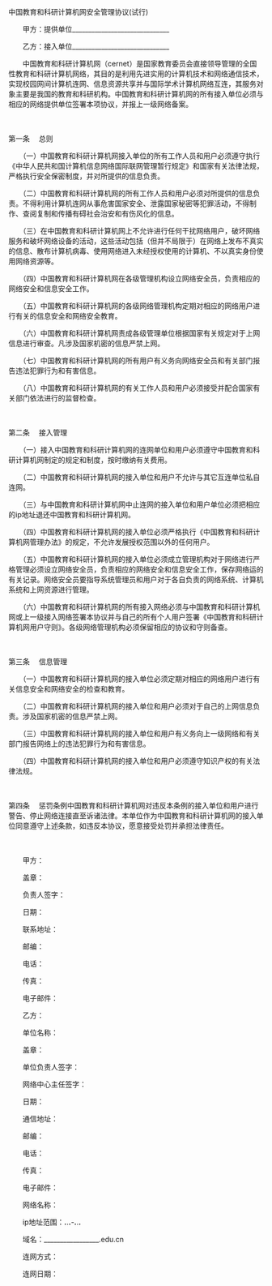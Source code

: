 



中国教育和科研计算机网安全管理协议(试行)



 

　　甲方：提供单位______________________________　　

　　乙方：接入单位______________________________　　

　　中国教育和科研计算机网（cernet）是国家教育委员会直接领导管理的全国性教育和科研计算机网络，其目的是利用先进实用的计算机技术和网络通信技术，实现校园网间计算机连网、信息资源共享并与国际学术计算机网络互连，其服务对象主要是我国的教育和科研机构。中国教育和科研计算机网的所有接入单位必须与相应的网络提供单位签署本项协议，并报上一级网络备案。

　　

第一条
　总则　　

　　（一）中国教育和科研计算机网接入单位的所有工作人员和用户必须遵守执行《中华人民共和国计算机信息网络国际联网管理暂行规定》和国家有关法律法规，严格执行安全保密制度，并对所提供的信息负责。　　

　　（二）中国教育和科研计算机网的所有工作人员和用户必须对所提供的信息负责。不得利用计算机连网从事危害国家安全、泄露国家秘密等犯罪活动，不得制作、查阅复制和传播有碍社会治安和有伤风化的信息。　　

　　（三）在中国教育和科研计算机网上不允许进行任何干扰网络用户，破坏网络服务和破坏网络设备的活动，这些活动包括（但并不局限于）在网络上发布不真实的信息、散布计算机病毒、使用网络进入未经授权使用的计算机、不以真实身份使用网络资源等。　　

　　（四）中国教育和科研计算机网在各级管理机构设立网络安全员，负责相应的网络安全和信息安全工作。　　

　　（五）中国教育和科研计算机网的各级网络管理机构定期对相应的网络用户进行有关的信息安全和网络安全教育。　　

　　（六）中国教育和科研计算机网责成各级管理单位根据国家有关规定对于上网信息进行审查。凡涉及国家机密的信息严禁上网。　　

　　（七）中国教育和科研计算机网的所有用户有义务向网络安全员和有关部门报告违法犯罪行为和有害信息。　　

　　（八）中国教育和科研计算机网的有关工作人员和用户必须接受并配合国家有关部门依法进行的监督检查。

　　

第二条
　接入管理　　

　　（一）接入中国教育和科研计算机网的连网单位和用户必须遵守中国教育和科研计算机网制定的规定和制度，按时缴纳有关费用。　　

　　（二）中国教育和科研计算机网的接入单位和用户不允许与其它互连单位私自连网。　　

　　（三）与中国教育和科研计算机网中止连网的接入单位和用户单位必须把相应的ip地址退还中国教育和科研计算机网。　　

　　（四）中国教育和科研计算机网的接入单位必须严格执行《中国教育和科研计算机网管理办法》的规定，不允许发展授权范围以外的任何用户。　　

　　（五）中国教育和科研计算机网的接入单位必须成立管理机构对于网络进行严格管理必须设立网络安全员，负责相应的网络安全和信息安全工作，保存网络运的有关记录。网络安全员要指导系统管理员和用户对于各自负责的网络系统、计算机系统和上网资源进行管理。　　

　　（六）中国教育和科研计算机网的所有接入网络必须与中国教育和科研计算机网或上一级接入网络签署本协议并与自己的所有个人用户签署《中国教育和科研计算机网用户守则》。各级网络管理机构必须保留相应的协议和守则备查。

　　

第三条
　信息管理　　

　　（一）中国教育和科研计算机网的接入单位必须定期对相应的网络用户进行有关信息安全和网络安全的检查和教育。　　

　　（二）中国教育和科研计算机网的接入单位和用户必须对于自己的上网信息负责。涉及国家机密的信息严禁上网。　　

　　（三）中国教育和科研计算机网的接入单位和用户有义务向上一级网络和有关部门报告网络上的违法犯罪行为和有害信息。　　

　　（四）中国教育和科研计算机网的接入单位和用户必须遵守知识产权的有关法律法规。

　　

第四条
　惩罚条例中国教育和科研计算机网对违反本条例的接入单位和用户进行警告、停止网络连接直至诉诸法律。本单位作为中国教育和科研计算机网的接入单位同意遵守上述条款，如违反本协议，愿意接受处罚并承担法律责任。　　

　　

　　甲方：　　

　　盖章：　　

　　负责人签字：　　

　　日期：　　

　　联系地址：　　

　　邮编：　　

　　电话：　　

　　传真：　　

　　电子邮件：

　　乙方：　　

　　单位名称：　　

　　盖章：　　

　　单位负责人签字：　　

　　网络中心主任签字：　　

　　日期：　　

　　通信地址：　　

　　邮编：　　

　　电话：　　

　　传真：　　

　　电子邮件：　　

　　网络名称：　　

　　ip地址范围：____.____.____.____-____.____.____.____　　

　　域名：_________________.edu.cn　　

　　连网方式：　　

　　连网日期：